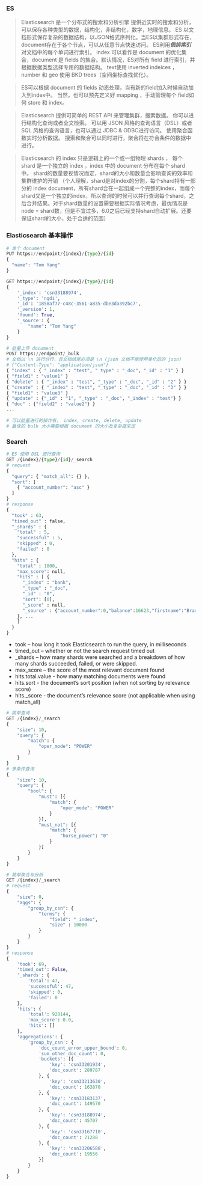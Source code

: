 ### ES
> Elasticsearch 是一个分布式的搜索和分析引擎
> 提供近实时的搜索和分析，可以保存各种类型的数据，结构化，非结构化，数字，地理信息。
> ES 以文档形式保存复杂的数据结构，以JSON格式序列化。当ES以集群形式存在，document存在于各个节点，可以从任意节点快速访问。
> ES利用***倒排索引***对文档中的每个单词进行索引。
> index 可以看作是 document 的优化集合，document 是 fields 的集合。默认情况，ES对所有 field 进行索引，并根据数据类型选择专用的数据结构。
> text使用 inverted indeices ， number 和 geo 使用 BKD trees（空间坐标查找优化）。

> ES可以根据 document 的 fields 动态处理，当有新的field加入时候自动加入到index中。
> 当然，也可以预先定义好 mapping ，手动管理每个 field如何 store 和 index。

> Elasticsearch 提供可简单的 REST API 来管理集群，搜索数据。
> 你可以进行结构化查询或者全文检索。
> 可以用 JSON 风格的查询语言（DSL）或者 SQL 风格的查询语言，也可以通过 JDBC & ODBC进行访问。
> 使用聚合函数实时分析数据。
> 搜索和聚合可以同时进行，聚合将在符合条件的数据中进行。

> Elasticsearch 的 index 只是逻辑上的一个或一组物理 shards ， 每个 shard 是一个独立的 index 。index 中的 document 分布在每个 shard 中。 
> shard的数量要视情况而定，shard的大小和数量会影响查询的效率和集群维护的开销
> （个人理解，shard是对index的分割，每个shard持有一部分的 index document，所有shard合在一起组成一个完整的index，而每个shard又是一个独立的index，所以查询的时候可以并行查询每个shard，之后合并结果。对于shard数量的设置需要根据实际情况考虑，最优情况是node = shard数，但是不宜过多，6.0之后已经支持shard自动扩展。还要保证shard的大小，处于合适的范围）

### Elasticsearch 基本操作
```python 
# 单个 document
PUT https://endpoint/{index}/{type}/{id}
{
  "name": "Tom Yang"
}

GET https://endpoint/{index}/{type}/{id}
{
	'_index': 'csn33188974',
	'_type': 'ngdi',
	'_id': '1858af77-c48c-3561-a835-dbe3da392bc7',
	'_version': 1,
	'found': True,
	'_source': {
        "name": "Tom Yang"
    }
}

# 批量上传 document
POST https://endpoint/_bulk
# 文档以 \n 进行分行，且文档结尾必须是 \n (json 文档不能使用美化后的 json)
# {"Content-Type": "application/json"}
{ "index" : { "_index" : "test", "_type" : "_doc", "_id" : "1" } }
{ "field1" : "value1" }
{ "delete" : { "_index" : "test", "_type" : "_doc", "_id" : "2" } }
{ "create" : { "_index" : "test", "_type" : "_doc", "_id" : "3" } }
{ "field1" : "value3" }
{ "update" : {"_id" : "1", "_type" : "_doc", "_index" : "test"} }
{ "doc" : {"field2" : "value2"} }
...

# 可以批量进行的操作有， index, create, delete, update
# 最佳的 bulk 大小需要根据 document 的大小及复杂度来定
```

### Search
```python 
# ES 使用 DSL 进行查询
GET /{index}/{type}/{id}/_search
# request
{
  "query": { "match_all": {} },
  "sort": [
    { "account_number": "asc" }
  ]
}
# response
{
  "took" : 63,
  "timed_out" : false,
  "_shards" : {
    "total" : 5,
    "successful" : 5,
    "skipped" : 0,
    "failed" : 0
  },
  "hits" : {
    "total" : 1000,
    "max_score": null,
    "hits" : [ {
      "_index" : "bank",
      "_type" : "_doc",
      "_id" : "0",
      "sort": [0],
      "_score" : null,
      "_source" : {"account_number":0,"balance":16623,"firstname":"Bradshaw","lastname":"Mckenzie","age":29,"gender":"F","address":"244 Columbus Place","employer":"Euron","email":"bradshawmckenzie@euron.com","city":"Hobucken","state":"CO"}
    }, ...
    ]
  }
}

```
- took – how long it took Elasticsearch to run the query, in milliseconds
- timed_out – whether or not the search request timed out
- _shards – how many shards were searched and a breakdown of how many shards succeeded, failed, or were skipped.
- max_score – the score of the most relevant document found
- hits.total.value - how many matching documents were found
- hits.sort - the document’s sort position (when not sorting by relevance score)
- hits._score - the document’s relevance score (not applicable when using match_all)

```python 
# 简单查询
GET /{index}/_search
{
	"size": 10,
	"query": {
		"match": {
			"oper_mode": "POWER"
		}
	}
}
# 多条件查询
{
	"size": 10,
	"query": {
		"bool": {
			"must": [{
				"match": {
					"oper_mode": "POWER"
				}
			}],
			"must_not": [{
				"match": {
					"horse_power": "0"
				}
			}]
		}
	}
}
```

```python 
# 简单聚合与分析
GET /{index}/_search
# request
{
	"size": 0,
	"aggs": {
        "group_by_csn": {
            "terms": {
                "field": "_index",
                "size" : 10000
            }
        }
    }
}
# response
{
	'took': 69,
	'timed_out': False,
	'_shards': {
		'total': 47,
		'successful': 47,
		'skipped': 0,
		'failed': 0
	},
	'hits': {
		'total': 928144,
		'max_score': 0.0,
		'hits': []
	},
	'aggregations': {
		'group_by_csn': {
			'doc_count_error_upper_bound': 0,
			'sum_other_doc_count': 0,
			'buckets': [{
				'key': 'csn33201934',
				'doc_count': 289787
			}, {
				'key': 'csn33213630',
				'doc_count': 163870
			}, {
				'key': 'csn33183137',
				'doc_count': 149570
			}, {
				'key': 'csn33188974',
				'doc_count': 45707
			}, {
				'key': 'csn33167710',
				'doc_count': 21288
			}, {
				'key': 'csn33206588',
				'doc_count': 19556
			}]
		}
	}
}

```